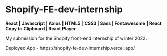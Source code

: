 # Shopify-FE-dev-internship

<p><strong>React | Javascript | Axios | HTML5 | CSS3 | Sass | Fontawesome | React Copy to Clipboard | React Player</strong></p>

<p>My submission for the Shopify front-end internship of winter 2022.</p>

<p>Deployed App - https://shopify-fe-dev-internship.vercel.app/</p>
